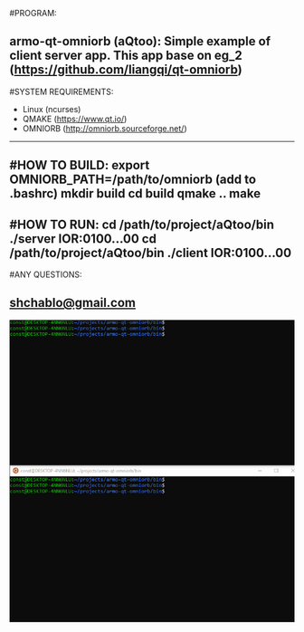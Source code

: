 #PROGRAM: 

  armo-qt-omniorb (aQtoo): Simple example of client server app.
  This app base on eg_2 (https://github.com/liangqi/qt-omniorb) 
--------------------------------------------------------------------------------

#SYSTEM REQUIREMENTS:
  - Linux (ncurses)
  - QMAKE (https://www.qt.io/)
  - OMNIORB (http://omniorb.sourceforge.net/) 
--------------------------------------------------------------------------------

#HOW TO BUILD:
  export OMNIORB_PATH=/path/to/omniorb (add to .bashrc)
  mkdir build
  cd build
  qmake ..
  make
--------------------------------------------------------------------------------

#HOW TO RUN:
  <first terminal>
  cd /path/to/project/aQtoo/bin
  ./server 
  IOR:0100...00
  <second terminal>
  cd /path/to/project/aQtoo/bin
  ./client IOR:0100...00
--------------------------------------------------------------------------------

#ANY QUESTIONS:

  shchablo@gmail.com
--------------------------------------------------------------------------------

![helloWorld](https://github.com/shchablo/aQtoo/blob/master/etc/helloWorld.gif)
